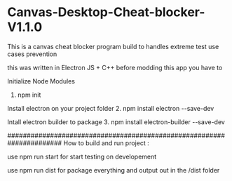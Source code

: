 # Canvas-Desktop-Cheat-blocker-V1.1.0
This is a canvas cheat blocker program build to handles extreme test use cases prevention 


this was written in Electron JS + C++ before modding this app you have to 


Initialize Node Modules
1. npm init


Install electron on your project folder
2. npm install electron --save-dev




Intall electron builder to package 
3. npm install electron-builder --save-dev




######################################################################
How to build and run project :

use npm run start for start testing on developement

use npm run dist for package everything and output out in the /dist folder
